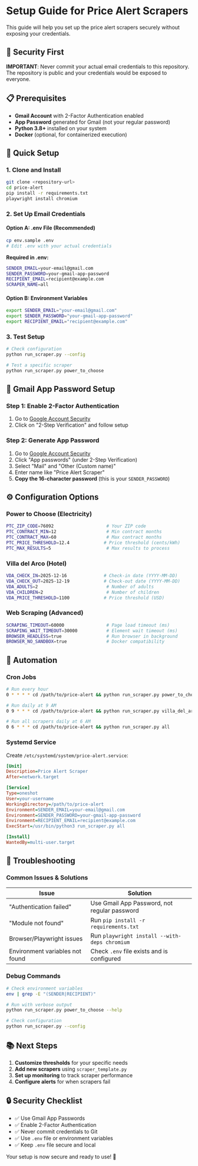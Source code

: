 # Setup Guide for Price Alert Scrapers

This guide will help you set up the price alert scrapers securely without exposing your credentials.

## 🔐 Security First

**IMPORTANT**: Never commit your actual email credentials to this repository. The repository is public and your credentials would be exposed to everyone.

## 📋 Prerequisites

- **Gmail Account** with 2-Factor Authentication enabled
- **App Password** generated for Gmail (not your regular password)
- **Python 3.8+** installed on your system
- **Docker** (optional, for containerized execution)

## 🚀 Quick Setup

### 1. Clone and Install
```bash
git clone <repository-url>
cd price-alert
pip install -r requirements.txt
playwright install chromium
```

### 2. Set Up Email Credentials

#### Option A: .env File (Recommended)
```bash
cp env.sample .env
# Edit .env with your actual credentials
```

**Required in .env:**
```bash
SENDER_EMAIL=your-email@gmail.com
SENDER_PASSWORD=your-gmail-app-password
RECIPIENT_EMAIL=recipient@example.com
SCRAPER_NAME=all
```

#### Option B: Environment Variables
```bash
export SENDER_EMAIL="your-email@gmail.com"
export SENDER_PASSWORD="your-gmail-app-password"
export RECIPIENT_EMAIL="recipient@example.com"
```

### 3. Test Setup
```bash
# Check configuration
python run_scraper.py --config

# Test a specific scraper
python run_scraper.py power_to_choose
```

## 🔑 Gmail App Password Setup

### Step 1: Enable 2-Factor Authentication
1. Go to [Google Account Security](https://myaccount.google.com/security)
2. Click on "2-Step Verification" and follow setup

### Step 2: Generate App Password
1. Go to [Google Account Security](https://myaccount.google.com/security)
2. Click "App passwords" (under 2-Step Verification)
3. Select "Mail" and "Other (Custom name)"
4. Enter name like "Price Alert Scraper"
5. **Copy the 16-character password** (this is your `SENDER_PASSWORD`)

## ⚙️ Configuration Options

### Power to Choose (Electricity)
```bash
PTC_ZIP_CODE=76092                    # Your ZIP code
PTC_CONTRACT_MIN=12                   # Min contract months
PTC_CONTRACT_MAX=60                   # Max contract months
PTC_PRICE_THRESHOLD=12.4             # Price threshold (cents/kWh)
PTC_MAX_RESULTS=5                     # Max results to process
```

### Villa del Arco (Hotel)
```bash
VDA_CHECK_IN=2025-12-16              # Check-in date (YYYY-MM-DD)
VDA_CHECK_OUT=2025-12-19             # Check-out date (YYYY-MM-DD)
VDA_ADULTS=2                          # Number of adults
VDA_CHILDREN=2                        # Number of children
VDA_PRICE_THRESHOLD=1100             # Price threshold (USD)
```

### Web Scraping (Advanced)
```bash
SCRAPING_TIMEOUT=60000                # Page load timeout (ms)
SCRAPING_WAIT_TIMEOUT=30000           # Element wait timeout (ms)
BROWSER_HEADLESS=true                 # Run browser in background
BROWSER_NO_SANDBOX=true               # Docker compatibility
```

## 🔄 Automation

### Cron Jobs
```bash
# Run every hour
0 * * * * cd /path/to/price-alert && python run_scraper.py power_to_choose

# Run daily at 9 AM
0 9 * * * cd /path/to/price-alert && python run_scraper.py villa_del_arco

# Run all scrapers daily at 6 AM
0 6 * * * cd /path/to/price-alert && python run_scraper.py all
```

### Systemd Service
Create `/etc/systemd/system/price-alert.service`:
```ini
[Unit]
Description=Price Alert Scraper
After=network.target

[Service]
Type=oneshot
User=your-username
WorkingDirectory=/path/to/price-alert
Environment=SENDER_EMAIL=your-email@gmail.com
Environment=SENDER_PASSWORD=your-gmail-app-password
Environment=RECIPIENT_EMAIL=recipient@example.com
ExecStart=/usr/bin/python3 run_scraper.py all

[Install]
WantedBy=multi-user.target
```

## 🔧 Troubleshooting

### Common Issues & Solutions

| Issue | Solution |
|-------|----------|
| "Authentication failed" | Use Gmail App Password, not regular password |
| "Module not found" | Run `pip install -r requirements.txt` |
| Browser/Playwright issues | Run `playwright install --with-deps chromium` |
| Environment variables not found | Check `.env` file exists and is configured |

### Debug Commands
```bash
# Check environment variables
env | grep -E "(SENDER|RECIPIENT)"

# Run with verbose output
python run_scraper.py power_to_choose --help

# Check configuration
python run_scraper.py --config
```

## 📚 Next Steps

1. **Customize thresholds** for your specific needs
2. **Add new scrapers** using `scraper_template.py`
3. **Set up monitoring** to track scraper performance
4. **Configure alerts** for when scrapers fail

## 🔒 Security Checklist

- ✅ Use Gmail App Passwords
- ✅ Enable 2-Factor Authentication
- ✅ Never commit credentials to Git
- ✅ Use `.env` file or environment variables
- ✅ Keep `.env` file secure and local

Your setup is now secure and ready to use! 🎉

